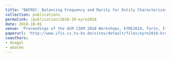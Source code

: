 ```yaml
---
title: "BAFREC: Balancing Frequency and Rarity for Entity Characterization in Open Linked Data"
collection: publications
permalink: /publication/2018-10-eyre2018
date: 2018-10-01
venue: 'Proceedings of the ACM CIKM 2018 Workshops, EYRE2018, Turin, Italy, 2018'
paperurl: 'http://www.ifis.cs.tu-bs.de/sites/default/files/eyre2018-kroll-BAFREC-camera-ready.pdf'
coauthors:
- dnagel
- wbalke
---
```

